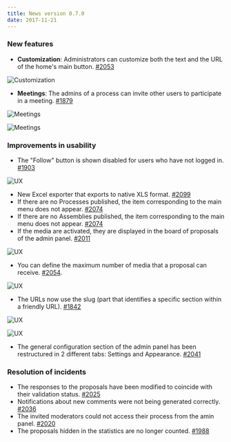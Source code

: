```yaml
---
title: News version 0.7.0
date: 2017-11-21
---
```


### New features

* **Customization**: Administrators can customize both the text and the URL of the home's main button. [#2053](https://github.com/decidim/decidim/pull/2053)

![Customization](/uploads/release-0.7.0-image-1.gif)

* **Meetings**: The admins of a process can invite other users to participate in a meeting. [#1879](https://github.com/decidim/decidim/pull/1879)

![Meetings](/uploads/release-0.7.0-image-2.png)

![Meetings](/uploads/release-0.7.0-image-3.png)

### Improvements in usability

* The "Follow" button is shown disabled for users who have not logged in. [#1903](https://github.com/decidim/decidim/pull/1903)

![UX](/uploads/release-0.7.0-image-4.gif)

* New Excel exporter that exports to native XLS format. [#2099](https://github.com/decidim/decidim/pull/2099)
* If there are no Processes published, the item corresponding to the main menu does not appear. [#2074](https://github.com/decidim/decidim/pull/2074)
* If there are no Assemblies published, the item corresponding to the main menu does not appear. [#2074](https://github.com/decidim/decidim/pull/2074)
* If the media are activated, they are displayed in the board of proposals of the admin panel. [#2011](https://github.com/decidim/decidim/pull/2011)

![UX](/uploads/release-0.7.0-image-5.png)

* You can define the maximum number of media that a proposal can receive. [#2054](https://github.com/decidim/decidim/pull/2054).

![UX](/uploads/release-0.7.0-image-6.png)

* The URLs now use the slug (part that identifies a specific section within a friendly URL). [#1842](https://github.com/decidim/decidim/pull/1842)

![UX](/uploads/release-0.7.0-image-7.png)

![UX](/uploads/release-0.7.0-image-8.png)

* The general configuration section of the admin panel has been restructured in 2 different tabs: Settings and Appearance. [#2041](https://github.com/decidim/decidim/pull/2041)

### Resolution of incidents

* The responses to the proposals have been modified to coincide with their validation status. [#2025](https://github.com/decidim/decidim/pull/2025)
* Notifications about new comments were not being generated correctly. [#2036](https://github.com/decidim/decidim/pull/2036)
* The invited moderators could not access their process from the amin panel. [#2020](https://github.com/decidim/decidim/pull/2020)
* The proposals hidden in the statistics are no longer counted. [#1988](https://github.com/decidim/decidim/pull/1988)
